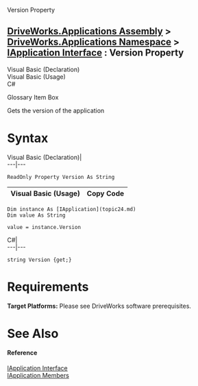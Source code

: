 Version Property   
  
[DriveWorks.Applications Assembly](topic13.md) > [DriveWorks.Applications Namespace](topic16.md) > [IApplication Interface](topic24.md) : Version Property  
---  
  
Visual Basic (Declaration)    
Visual Basic (Usage)    
C# 

Glossary Item Box

Gets the version of the application 

# Syntax

Visual Basic (Declaration)|   
---|---  
      
    
    ReadOnly Property Version As String  
  
Visual Basic (Usage)| Copy Code  
---|---  
      
    
    Dim instance As [IApplication](topic24.md)
    Dim value As String
     
    value = instance.Version  
  
C#|   
---|---  
      
    
    string Version {get;}  
  
# Requirements

**Target Platforms:** Please see DriveWorks software prerequisites.

# See Also

#### Reference

[IApplication Interface](topic24.md)   
[IApplication Members](topic25.md)


